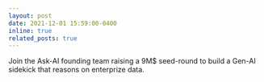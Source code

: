 ```yaml
---
layout: post
date: 2021-12-01 15:59:00-0400
inline: true
related_posts: true
---
```

 
Join the Ask-AI founding team raising a 9M$ seed-round to build a Gen-AI sidekick that reasons on enterprize data.